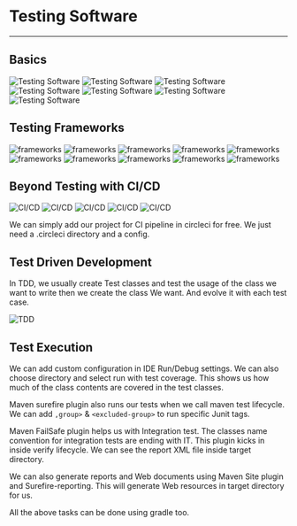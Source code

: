 # Testing Software

***

## Basics

![Testing Software](pics/test1.png)
![Testing Software](pics/test2.png)
![Testing Software](pics/test3.png)
![Testing Software](pics/test4.png)
![Testing Software](pics/test5.png)
![Testing Software](pics/test6.png)
![Testing Software](pics/test7.png)

## Testing Frameworks

![frameworks](pics/framework1.png)
![frameworks](pics/framework2.png)
![frameworks](pics/framework3.png)
![frameworks](pics/framework4.png)
![frameworks](pics/framework5.png)
![frameworks](pics/framework6.png)
![frameworks](pics/framework7.png)
![frameworks](pics/framework8.png)
![frameworks](pics/framework9.png)
![frameworks](pics/framework10.png)

## Beyond Testing with CI/CD

![CI/CD](pics/ci1.png)
![CI/CD](pics/ci2.png)
![CI/CD](pics/ci3.png)
![CI/CD](pics/ci4.png)
![CI/CD](pics/ci5.png)

We can simply add our project for CI pipeline in circleci for free. We just need a .circleci directory and a config.

## Test Driven Development

In TDD, we usually create Test classes and test the usage of the class we want to write then we create the class We want.
And evolve it with each test case.

![TDD](pics/TDD.png)

## Test Execution

We can add custom configuration in IDE Run/Debug settings. We can also choose directory and select run with test coverage. This shows us how much of the class contents are covered in the test classes.

Maven surefire plugin also runs our tests when we call maven test lifecycle. We can add `,group>` & `<excluded-group>` to run specific Junit tags.

Maven FailSafe plugin helps us with Integration test. The classes name convention for integration tests are ending with IT. This plugin kicks in inside verify lifecycle. We can see the report XML file inside target directory.

We can also generate reports and Web documents using Maven Site plugin and Surefire-reporting. This will generate Web resources in target directory for us.

All the above tasks can be done using gradle too.
